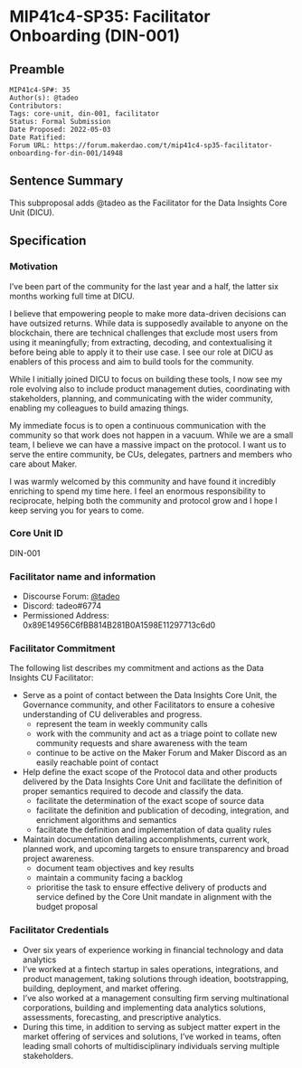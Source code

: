 # MIP41c4-SP35: Facilitator Onboarding (DIN-001)

## Preamble

```
MIP41c4-SP#: 35
Author(s): @tadeo
Contributors:
Tags: core-unit, din-001, facilitator
Status: Formal Submission
Date Proposed: 2022-05-03
Date Ratified:
Forum URL: https://forum.makerdao.com/t/mip41c4-sp35-facilitator-onboarding-for-din-001/14948
```

## Sentence Summary

This subproposal adds @tadeo as the Facilitator for the Data Insights Core Unit (DICU).

## Specification

### Motivation

I’ve been part of the community for the last year and a half, the latter six months working full time at DICU.

I believe that empowering people to make more data-driven decisions can have outsized returns. While data is supposedly available to anyone on the blockchain, there are technical challenges that exclude most users from using it meaningfully; from extracting, decoding, and contextualising it before being able to apply it to their use case. I see our role at DICU as enablers of this process and aim to build tools for the community.

While I initially joined DICU to focus on building these tools, I now see my role evolving also to include product management duties, coordinating with stakeholders, planning, and communicating with the wider community, enabling my colleagues to build amazing things.

My immediate focus is to open a continuous communication with the community so that work does not happen in a vacuum. While we are a small team, I believe we can have a massive impact on the protocol. I want us to serve the entire community, be CUs, delegates, partners and members who care about Maker.

I was warmly welcomed by this community and have found it incredibly enriching to spend my time here. I feel an enormous responsibility to reciprocate, helping both the community and protocol grow and I hope I keep serving you for years to come.

### Core Unit ID

DIN-001

### Facilitator name and information

* Discourse Forum: [@tadeo](https://forum.makerdao.com/u/tadeo/summary)
* Discord: tadeo#6774
* Permissioned Address: 0x89E14956C6fBB814B281B0A1598E11297713c6d0

### Facilitator Commitment

The following list describes my commitment and actions as the Data Insights CU Facilitator:

* Serve as a point of contact between the Data Insights Core Unit, the Governance community, and other Facilitators to ensure a cohesive understanding of CU deliverables and progress.
  * represent the team in weekly community calls
  * work with the community and act as a triage point to collate new community requests and share awareness with the team
  * continue to be active on the Maker Forum and Maker Discord as an easily reachable point of contact
* Help define the exact scope of the Protocol data and other products delivered by the Data Insights Core Unit and facilitate the definition of proper semantics required to decode and classify the data.
  * facilitate the determination of the exact scope of source data
  * facilitate the definition and publication of decoding, integration, and enrichment algorithms and semantics
  * facilitate the definition and implementation of data quality rules
* Maintain documentation detailing accomplishments, current work, planned work, and upcoming targets to ensure transparency and broad project awareness.
  * document team objectives and key results
  * maintain a community facing a backlog
  * prioritise the task to ensure effective delivery of products and service defined by the Core Unit mandate in alignment with the budget proposal

### Facilitator Credentials

* Over six years of experience working in financial technology and data analytics
* I’ve worked at a fintech startup in sales operations, integrations, and product management, taking solutions through ideation, bootstrapping, building, deployment, and market offering.
* I’ve also worked at a management consulting firm serving multinational corporations, building and implementing data analytics solutions, assessments, forecasting, and prescriptive analytics.
* During this time, in addition to serving as subject matter expert in the market offering of services and solutions, I’ve worked in teams, often leading small cohorts of multidisciplinary individuals serving multiple stakeholders.
